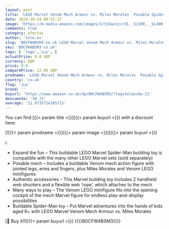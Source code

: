```yaml
---
layout: post
title: 'LEGO Marvel Venom Mech Armour vs. Miles Morales  Posable Spider-Man Toy Action Figure for Kids  Spidey Building Set with Minifigures  Super Hero Gifts for Boys and Girls Aged 6 Plus 76276'
date: 2024-10-24 00:52:17
image: 'https://m.media-amazon.com/images/I/51Vwx1zc+ZL._SL500_._SL400_.jpg'
comments: true
category: ofertas
author: 'tole.es'
slug: 'B0CFW4BSM3-co.uk LEGO Marvel Venom Mech Armour vs. Miles Morales Posable...'
sku: 'B0CFW4BSM3-co.uk'
tags: [ 'lego','🇬🇧', ]
actualPrice: 9.0 GBP
currency: GBP
price: 9.0
comparePrice: 12.99 GBP
prodname: 'LEGO Marvel Venom Mech Armour vs. Miles Morales  Posable Spider-Man Toy Action Figure for Kids  Spidey Building Set with Minifigures  Super Hero Gifts for Boys and Girls Aged 6 Plus 76276'
country: 'co.uk'
flag: '🇬🇧'
brand: ''
buyurl: 'https://www.amazon.co.uk/dp/B0CFW4BSM3/?tag=tolees0a-21'
descuento: '30.72'
average: '11.9735714285715'
---
```


You can find [{{< param title >}}]({{< param buyurl >}}) with a discount here:

[![{{< param prodname >}}]({{< param image >}})]({{< param buyurl >}})

ℹ️:

- Expand the fun – This buildable LEGO Marvel Spider-Man building toy is compatible with the many other LEGO Marvel sets (sold separately)
- Posable mech – Includes a buildable Venom mech action figure with jointed legs, arms and fingers, plus Miles Morales and Venom LEGO minifigures
- Authentic accessories – This Marvel building toy includes 2 handheld web shooters and a flexible web ‘rope’, which attaches to the mech
- Many ways to play – The Venom LEGO minifigure fits into the opening cockpit of the mech Marvel figure for endless play-and-display possibilities
- Buildable Spider-Man toy – Put Marvel adventures into the hands of kids aged 6+ with LEGO Marvel Venom Mech Armour vs. Miles Morales

[🛒 Buy it!!]({{< param buyurl >}})
{{<world>}}B0CFW4BSM3{{</world>}}
